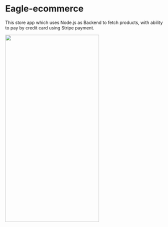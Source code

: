 # Eagle-ecommerce
This store app which uses Node.js as Backend to fetch products, with ability to pay by credit card using Stripe payment.

<img src="https://user-images.githubusercontent.com/69890404/147201173-b71493c7-5d06-4fdd-a1f3-1a22d186cf81.png" width="300" height="600" /> 
